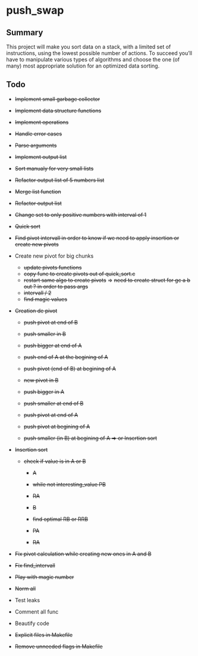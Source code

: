 # push_swap

## Summary
This project will make you sort data on a stack, with a limited set of instructions, using the lowest possible number of actions. To succeed you’ll have to manipulate various types of algorithms and choose the one (of many) most appropriate solution for an optimized data sorting.

## Todo

- ~~Implement small garbage collector~~
- ~~Implement data structure functions~~
- ~~Implement operations~~
- ~~Handle error cases~~
- ~~Parse arguments~~
- ~~Implement output list~~
- ~~Sort manualy for very small lists~~
- ~~Refactor output list of 5 numbers list~~
- ~~Merge list function~~
- ~~Refactor output list~~
- ~~Change set to only positive numbers with interval of 1~~
- ~~Quick sort~~

- ~~Find pivot intervall in order to know if we need to apply insertion or create new pivots~~

- Create new pivot for big chunks
	- ~~update pivots functions~~
	- ~~copy func to create pivots out of quick_sort.c~~
	- ~~restart same algo to create pivots~~
	=> ~~need to create struct for gc a b out ? in order to pass args~~
	- ~~intervall / 2~~
	- ~~find magic values~~

- ~~Creation de pivot~~
	- ~~push pivot at end of B~~
	- ~~push smaller in B~~
	- ~~push bigger at end of A~~

	- ~~push end of A at the begining of A~~
	- ~~push pivot (end of B) at begining of A~~

	- ~~new pivot in B~~
	- ~~push bigger in A~~
	- ~~push smaller at end of B~~
	- ~~push pivot at end of A~~

	- ~~push pivot at begining of A~~
	- ~~push smaller (in B) at begining of A => or Insertion sort~~

- ~~Insertion sort~~
	- ~~check if value is in A or B~~
		- ~~A~~
		- ~~while not interesting_value PB~~
		- ~~RA~~

		- ~~B~~
		- ~~find optimal RB or RRB~~
		- ~~PA~~
		- ~~RA~~

- ~~Fix pivot calculation while creating new ones in A and B~~
- ~~Fix find_intervall~~

- ~~Play with magic number~~
- ~~Norm all~~
- Test leaks
- Comment all func
- Beautify code

- ~~Explicit files in Makefile~~
- ~~Remove unneeded flags in Makefile~~
